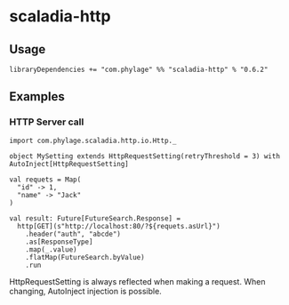 # scaladia-http

## Usage

```
libraryDependencies += "com.phylage" %% "scaladia-http" % "0.6.2"
````

## Examples

### HTTP Server call

```
import com.phylage.scaladia.http.io.Http._

object MySetting extends HttpRequestSetting(retryThreshold = 3) with AutoInject[HttpRequestSetting]

val requets = Map(
  "id" -> 1,
  "name" -> "Jack"
)

val result: Future[FutureSearch.Response] =
  http[GET](s"http://localhost:80/?${requets.asUrl}")
    .header("auth", "abcde")
    .as[ResponseType]
    .map(_.value)
    .flatMap(FutureSearch.byValue)
    .run
```

HttpRequestSetting is always reflected when making a request.
When changing, AutoInject injection is possible.

